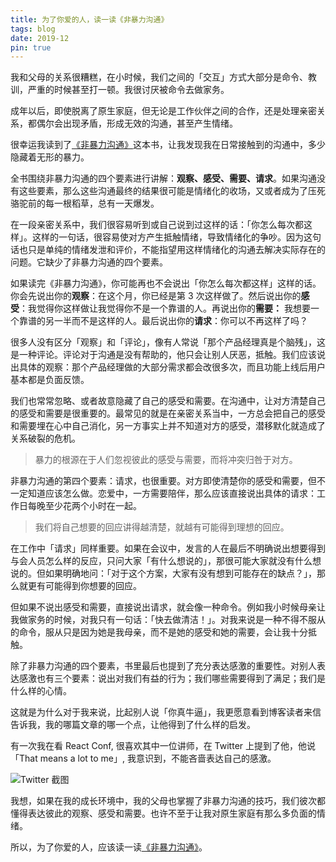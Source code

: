 ```yaml
---
title: 为了你爱的人，读一读《非暴力沟通》
tags: blog
date: 2019-12
pin: true
--- 
```


我和父母的关系很糟糕，在小时候，我们之间的「交互」方式大部分是命令、教训，严重的时候甚至打一顿。我很讨厌被命令去做家务。

成年以后，即使脱离了原生家庭，但无论是工作伙伴之间的合作，还是处理亲密关系，都偶尔会出现矛盾，形成无效的沟通，甚至产生情绪。

很幸运我读到了[《非暴力沟通》](/go/shop/nonviolent-communication)这本书，让我发现我在日常接触到的沟通中，多少隐藏着无形的暴力。

全书围绕非暴力沟通的四个要素进行讲解：**观察、感受、需要、请求**。如果沟通没有这些要素，那么这些沟通最终的结果很可能是情绪化的收场，又或者成为了压死骆驼前的每一根稻草，总有一天爆发。

在一段亲密关系中，我们很容易听到或自己说到过这样的话：「你怎么每次都这样」。这样的一句话，很容易使对方产生抵触情绪，导致情绪化的争吵。因为这句话也只是单纯的情绪发泄和评价，不能指望用这样情绪化的沟通去解决实际存在的问题。它缺少了非暴力沟通的四个要素。

如果读完《非暴力沟通》，你可能再也不会说出「你怎么每次都这样」这样的话。你会先说出你的**观察**：在这个月，你已经是第 3 次这样做了。然后说出你的**感受**：我觉得你这样做让我觉得你不是一个靠谱的人。再说出你的**需要：** 我想要一个靠谱的另一半而不是这样的人。最后说出你的**请求**：你可以不再这样了吗？

很多人没有区分「观察」和「评论」，像有人常说「那个产品经理真是个脑残」，这是一种评论。评论对于沟通是没有帮助的，他只会让别人厌恶，抵触。我们应该说出具体的观察：那个产品经理做的大部分需求都会改很多次，而且功能上线后用户基本都是负面反馈。

我们也常常忽略、或者故意隐藏了自己的感受和需要。在沟通中，让对方清楚自己的感受和需要是很重要的。最常见的就是在亲密关系当中，一方总会把自己的感受和需要埋在心中自己消化，另一方事实上并不知道对方的感受，潜移默化就造成了关系破裂的危机。

> 暴力的根源在于人们忽视彼此的感受与需要，而将冲突归咎于对方。

非暴力沟通的第四个要素：请求，也很重要。对方即使清楚你的感受和需要，但不一定知道应该怎么做。恋爱中，一方需要陪伴，那么应该直接说出具体的请求：工作日每晚至少花两个小时在一起。

> 我们将自己想要的回应讲得越清楚，就越有可能得到理想的回应。

在工作中「请求」同样重要。如果在会议中，发言的人在最后不明确说出想要得到与会人员怎么样的反应，只问大家「有什么想说的」，那很可能大家就没有什么想说的。但如果明确地问：「对于这个方案，大家有没有想到可能存在的缺点？」，那么就更有可能得到你想要的回应。

但如果不说出感受和需要，直接说出请求，就会像一种命令。例如我小时候母亲让我做家务的时候，对我只有一句话：「快去做清洁！」。对我来说是一种不得不服从的命令，服从只是因为她是我母亲，而不是她的感受和她的需要，会让我十分抵触。

除了非暴力沟通的四个要素，书里最后也提到了充分表达感激的重要性。对别人表达感激也有三个要素：说出对我们有益的行为；我们哪些需要得到了满足；我们是什么样的心情。

这就是为什么对于我来说，比起别人说「你真牛逼」，我更愿意看到博客读者来信告诉我，我的哪篇文章的哪一个点，让他得到了什么样的启发。

有一次我在看 React Conf, 很喜欢其中一位讲师，在 Twitter 上提到了他，他说「That means a lot to me」, 我意识到，不能吝啬表达自己的感激。

![Twitter 截图](https://gbstatic.djyde.com/blog/1577254096918-bdc4d633-9aa3-4621-b2b7-cce0cd8586c3.png?x-oss-process=style/80)

我想，如果在我的成长环境中，我的父母也掌握了非暴力沟通的技巧，我们彼次都懂得表达彼此的观察、感受和需要。也许不至于让我对原生家庭有那么多负面的情绪。

所以，为了你爱的人，应该读一读[《非暴力沟通》](/go/shop/nonviolent-communication)。
